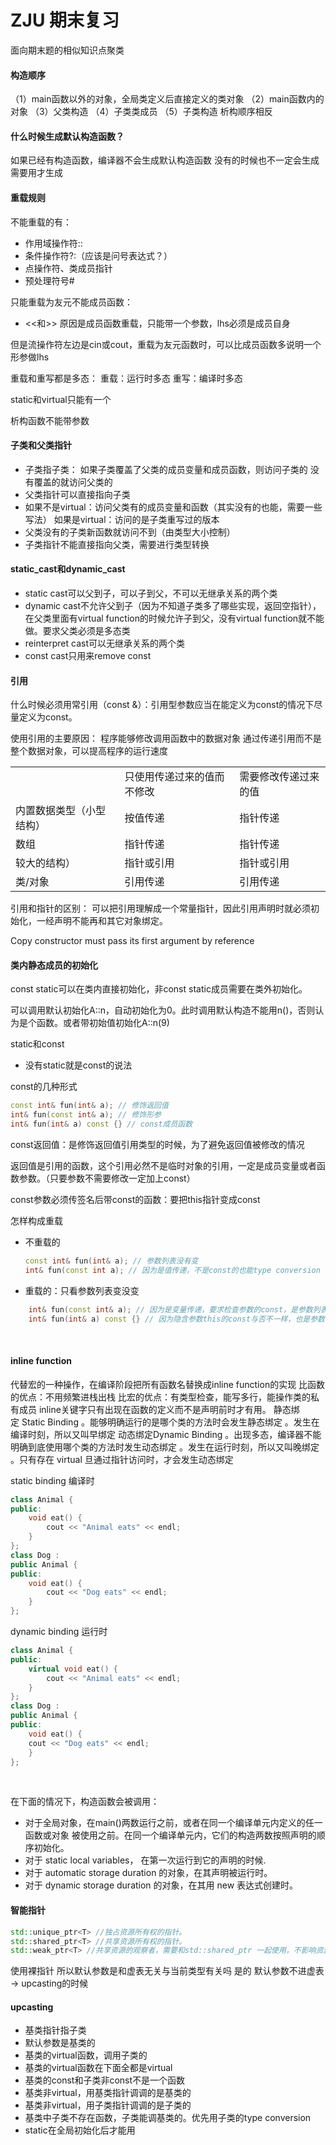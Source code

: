 # ZJU 期末复习

面向期末题的相似知识点聚类

#### 构造顺序
（1）main函数以外的对象，全局类定义后直接定义的类对象
（2）main函数内的对象
（3）父类构造
（4）子类类成员
（5）子类构造
析构顺序相反

#### 什么时候生成默认构造函数？
如果已经有构造函数，编译器不会生成默认构造函数
没有的时候也不一定会生成 需要用才生成

#### 重载规则
不能重载的有：
- 作用域操作符::
- 条件操作符?:（应该是问号表达式？）
- 点操作符、类成员指针
- 预处理符号#

只能重载为友元不能成员函数：
- <<和>>
原因是成员函数重载，只能带一个参数，lhs必须是成员自身

但是流操作符左边是cin或cout，重载为友元函数时，可以比成员函数多说明一个形参做lhs

重载和重写都是多态：
重载：运行时多态
重写：编译时多态

static和virtual只能有一个

析构函数不能带参数

#### 子类和父类指针

- 子类指子类：
	如果子类覆盖了父类的成员变量和成员函数，则访问子类的
	没有覆盖的就访问父类的
- 父类指针可以直接指向子类
- 如果不是virtual：访问父类有的成员变量和函数（其实没有的也能，需要一些写法）
	如果是virtual：访问的是子类重写过的版本
- 父类没有的子类新函数就访问不到（由类型大小控制）
- 子类指针不能直接指向父类，需要进行类型转换

#### static_cast和dynamic_cast
- static cast可以父到子，可以子到父，不可以无继承关系的两个类
- dynamic cast不允许父到子（因为不知道子类多了哪些实现，返回空指针），在父类里面有virtual function的时候允许子到父，没有virtual function就不能做。要求父类必须是多态类
- reinterpret cast可以无继承关系的两个类
- const cast只用来remove const


#### 引用
什么时候必须用常引用（const &）：引用型参数应当在能定义为const的情况下尽量定义为const。

使用引用的主要原因：
程序能够修改调用函数中的数据对象
通过传递引用而不是整个数据对象，可以提高程序的运行速度

|   |   |   |
|---|---|---|
||只使用传递过来的值而不修改|需要修改传递过来的值|
|内置数据类型（小型结构）|按值传递|指针传递|
|数组|指针传递|指针传递|
|较大的结构）|指针或引用|指针或引用|
|类/对象|引用传递|引用传递|

引用和指针的区别：
可以把引用理解成一个常量指针，因此引用声明时就必须初始化，一经声明不能再和其它对象绑定。

Copy constructor must pass its first argument by reference


#### 类内静态成员的初始化
const static可以在类内直接初始化，非const static成员需要在类外初始化。

可以调用默认初始化A::n，自动初始化为0。此时调用默认构造不能用n()，否则认为是个函数。或者带初始值初始化A::n(9)

static和const
- 没有static就是const的说法

const的几种形式
```C++
const int& fun(int& a); // 修饰返回值 
int& fun(const int& a); // 修饰形参 
int& fun(int& a) const {} // const成员函数
```

const返回值：是修饰返回值引用类型的时候，为了避免返回值被修改的情况

返回值是引用的函数，这个引用必然不是临时对象的引用，一定是成员变量或者函数参数。（只要参数不需要修改一定加上const）

const参数必须传签名后带const的函数：要把this指针变成const

怎样构成重载
- 不重载的
	```C++
	const int& fun(int& a); // 参数列表没有变 
	int& fun(const int a); // 因为是值传递，不是const的也能type conversion
	```


- 重载的：只看参数列表变没变
```C++
	int& fun(const int& a); // 因为是变量传递，要求检查参数的const，是参数列表变了 
	int& fun(int& a) const {} // 因为隐含参数this的const与否不一样，也是参数列表变了
```
​

#### inline function
代替宏的一种操作，在编译阶段把所有函数名替换成inline function的实现
比函数的优点：不用频繁进栈出栈
比宏的优点：有类型检查，能写多行，能操作类的私有成员
inline关键字只有出现在函数的定义而不是声明前时才有用。
静态绑定 Static Binding 。能够明确运行的是哪个类的方法时会发生静态绑定 。发生在编译时刻，所以又叫早绑定
动态绑定Dynamic Binding 。出现多态，编译器不能明确到底使用哪个类的方法时发生动态绑定 。发生在运行时刻，所以又叫晚绑定 。只有存在 virtual 旦通过指针访问时，才会发生动态绑定

static binding 编译时
```C++
class Animal { 
public: 
	void eat() { 
		cout << "Animal eats" << endl; 
	} 
}; 
class Dog : 
public Animal { 
public: 
	void eat() { 
		cout << "Dog eats" << endl; 
	} 
};
```

dynamic binding 运行时
```C++
class Animal { 
public: 
	virtual void eat() { 
		cout << "Animal eats" << endl; 
	} 
}; 
class Dog : 
public Animal { 
public: 
	void eat() { 
	cout << "Dog eats" << endl; 
	} 
};
```
​

在下面的情况下，构造函数会被调用：
- 对于全局对象，在main()两数运行之前，或者在同一个编译单元内定义的任一函数或对象 被使用之前。在同一个编译单元内，它们的构造两数按照声明的顺序初始化。
- 对于 static local variables， 在第一次运行到它的声明的时候.
- 对于 automatic storage duration 的对象，在其声明被运行时。
- 对于 dynamic storage duration 的对象，在其用 new 表达式创建时。

#### 智能指针

```C++
std::unique_ptr<T> //独占资源所有权的指针。 
std::shared_ptr<T> //共享资源所有权的指针。 
std::weak_ptr<T> //共享资源的观察者，需要和std::shared_ptr 一起使用，不影响资源的生命周期。
```

使用裸指针
所以默认参数是和虚表无关与当前类型有关吗
是的 默认参数不进虚表
→ upcasting的时候

#### upcasting
- 基类指针指子类
- 默认参数是基类的
- 基类的virtual函数，调用子类的
- 基类的virtual函数在下面全都是virtual
- 基类的const和子类非const不是一个函数
- 基类非virtual，用基类指针调调的是基类的
- 基类非virtual，用子类指针调调的是子类的
- 基类中子类不存在函数，子类能调基类的。优先用子类的type conversion
- static在全局初始化后才能用